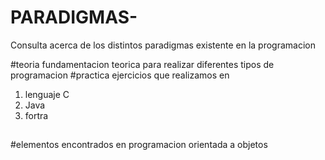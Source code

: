 # PARADIGMAS-
Consulta acerca de los distintos paradigmas existente en la programacion 

#teoria
fundamentacion teorica para realizar diferentes tipos de programacion 
#practica 
ejercicios que realizamos en
1. lenguaje C 
2. Java
3. fortra
##
#elementos encontrados en programacion orientada a objetos

